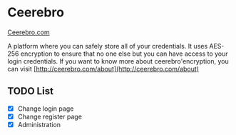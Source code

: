 # Ceerebro
[Ceerebro.com](http://ceerebro.com)

A platform where you can safely store all of your credentials.
It uses AES-256 encryption to ensure that no one else but you can have access to your login credentials.
If you want to know more about ceerebro'encryption, you can visit [http://ceerebro.com/about](http://ceerebro.com/about)

TODO List
---------
- [x] Change login page
- [x] Change register page
- [x] Administration
